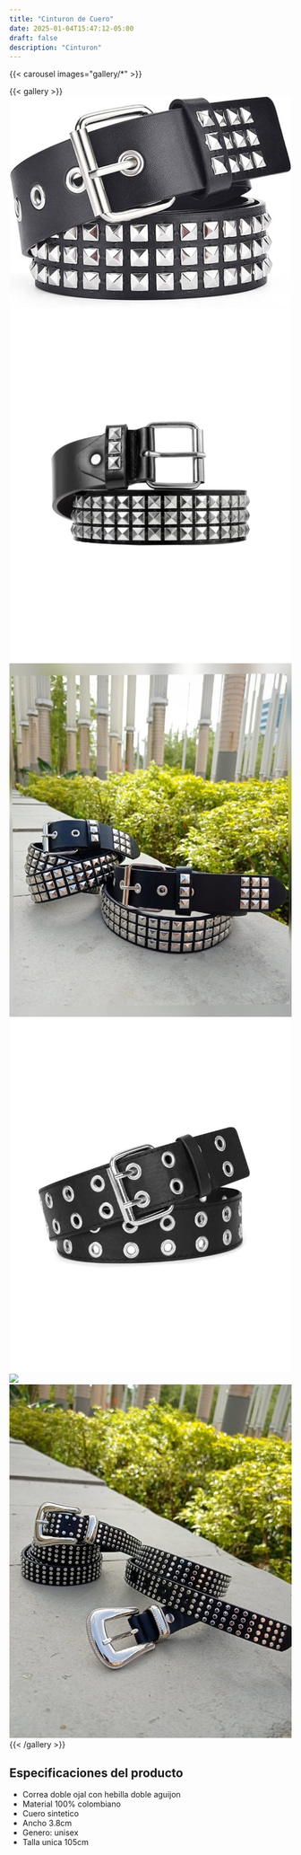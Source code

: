 ```yaml
---
title: "Cinturon de Cuero"
date: 2025-01-04T15:47:12-05:00
draft: false
description: "Cinturon"
---
```


{{< carousel images="gallery/*" >}}
<p>  </p>
{{< gallery >}}
  <img src="gallery/01.jpg" class="grid-w25 md:grid-w20 xl:grid-w15" />
  <img src="gallery/02.png" class="grid-w25 md:grid-w20 xl:grid-w15" />
  <img src="gallery/03.png" class="grid-w25 md:grid-w20 xl:grid-w15" />
  <img src="gallery/04.png" class="grid-w25 md:grid-w20 xl:grid-w15" />
  <img src="gallery/05.png" class="grid-w25 md:grid-w20 xl:grid-w15" />
  <img src="gallery/06.png" class="grid-w25 md:grid-w20 xl:grid-w15" />
{{< /gallery >}}
<p>  </p>

## Especificaciones del producto
- Correa doble ojal con hebilla doble aguijon
- Material 100% colombiano
- Cuero sintetico
- Ancho 3.8cm
- Genero: unisex
- Talla unica 105cm


